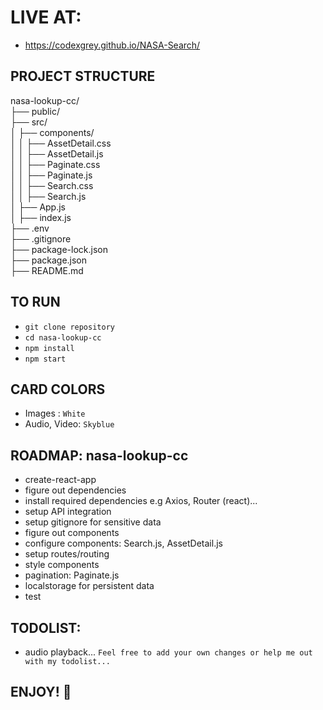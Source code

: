 # LIVE AT:
- https://codexgrey.github.io/NASA-Search/



## PROJECT STRUCTURE
nasa-lookup-cc/               \
├── public/                   \
├── src/                      
│   ├── components/           \
│   │   ├── AssetDetail.css   \
│   │   ├── AssetDetail.js    \
│   │   ├── Paginate.css      \
│   │   ├── Paginate.js       \
│   │   ├── Search.css        \
│   │   ├── Search.js         \
│   ├── App.js                \
│   ├── index.js              \
├── .env                      \
├── .gitignore                \
├── package-lock.json         \
├── package.json              
├── README.md                 



## TO RUN
- `git clone repository`
- `cd nasa-lookup-cc` 
- `npm install`
- `npm start`


## CARD COLORS
- Images : `White`
- Audio, Video: `Skyblue`

## ROADMAP: nasa-lookup-cc
- create-react-app 
- figure out dependencies 
- install required dependencies e.g Axios, Router (react)... 
- setup API integration 
- setup gitignore for sensitive data
- figure out components 
- configure components: Search.js, AssetDetail.js
- setup routes/routing 
- style components 
- pagination: Paginate.js
- localstorage for persistent data
- test


## TODOLIST:
- audio playback...
`Feel free to add your own changes or help me out with my todolist...`


## ENJOY! 🥂